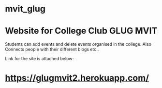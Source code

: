 # mvit_glug

# Website for College Club GLUG MVIT

Students can add events and delete events organised in the college.
Also Connects people with their different blogs etc..


Link for the site is attached below-

# https://glugmvit2.herokuapp.com/
